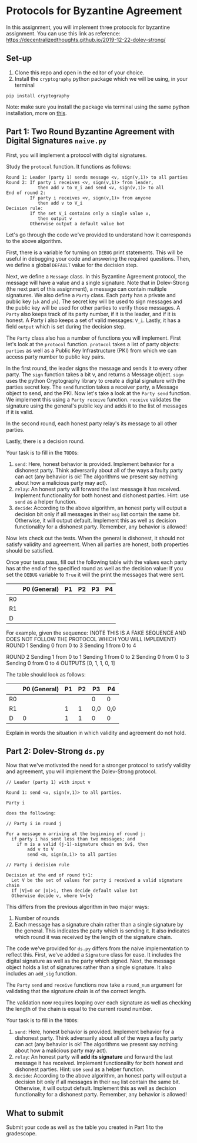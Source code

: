 # Protocols for Byzantine Agreement

In this assignment, you will implement three protocols for byzantine assignment. 
You can use this link as reference: https://decentralizedthoughts.github.io/2019-12-22-dolev-strong/

## Set-up

1. Clone this repo and open in the editor of your choice.
2. Install the `cryptography` python package which we will be using, in your terminal

```
pip install cryptography
```

Note: make sure you install the package via terminal using the same python installation, more on [this](https://edstem.org/us/courses/35448/discussion/2440264). 
## Part 1: Two Round Byzantine Agreement with Digital Signatures `naive.py`

First, you will implement a protocol with digital signatures. 

Study the `protocol` function. It functions as follows:

```
Round 1: Leader (party 1) sends message <v, sign(v,1)> to all parties
Round 2: If party i receives <v, sign(v,1)> from leader,
            then add v to V_i and send <v, sign(v,1)> to all
End of round 2: 
         If party i receives <v, sign(v,1)> from anyone
            then add v to V_i
Decision rule:
         If the set V_i contains only a single value v,
            then output v
         Otherwise output a default value bot
```


Let's go through the code we've provided to understand how it corresponds to the above algorithm.

First, there is a variable for turning on `DEBUG` print statements. This will be useful in debugging your code and answering the required questions.
Then, we define a global `DEFAULT` value for the decision step.

Next, we define a `Message` class. In this Byzantine Agreement protocol, the message will have a value and a single signature. Note that in Dolev-Strong (the next part of this assignment), a message can contain multiple signatures.
We also define a `Party` class. Each party has a private and public key (`sk` and `pk`). The secret key will be used to sign messages and the public key will be used for other parties to verify those messages.
A `Party` also keeps track of its party number, if it is the leader, and if it is honest. A Party i also keeps a set of valid messages: `V_i`. 
Lastly, it has a field `output` which is set during the decision step. 


The `Party` class also has a number of functions you will implement. First let's look at the `protocol` function.
`protocol` takes a list of party objects: `parties` as well as a Public Key Infrastructure (PKI) from which we can access party number to public key pairs.

In the first round, the leader signs the message and sends it to every other party.
The `sign` function takes a bit v, and returns a Message object. `sign` uses the python Cryptography library to create a digital signature with the parties secret key.
The `send` function takes a receiver party, a Message object to send, and the PKI. 
Now let's take a look at the `Party send` function.  We implement this using a `Party receive` function.
`receive` validates the signature using the general's public key and adds it to the list of messages if it is valid.

In the second round, each honest party relay's its message to all other parties.

Lastly, there is a decision round. 


Your task is to fill in the `TODO`s:
1. `send`: Here, honest behavior is provided. Implement behavior for a dishonest party. Think adversarily about all of the ways a faulty party can act (any behavior is ok! The algorithms we present say nothing about how a malicious party may act).
2. `relay`: An honest party will forward the last message it has received. Implement functionality for both honest and dishonest parties. Hint: use `send` as a helper function.
3. `decide`: According to the above algorithm, an honest party will output a decision bit only if all messages in their `msg` list contain the same bit. Otherwise, it will output default. Implement this as well as  decision functionality for a dishonest party. Remember, any behavior is allowed!


Now lets check out the tests. When the general is dishonest, it should not satisfy validity and agreement. 
When all parties are honest, both properties should be satisfied.

Once your tests pass, fill out the following table with the values each party has at the end of the specified round as well as the decision value:
If you set the `DEBUG` variable to `True` it will the print the messages that were sent.


|    | P0 (General) | P1 | P2 | P3 | P4 |
|----|--------------|----|----|----|----|
| R0 |              |    |    |    |    |
| R1 |              |    |    |    |    |
| D  |              |    |    |    |    |



For example, given the sequence:
(NOTE THIS IS A FAKE SEQUENCE AND DOES NOT FOLLOW THE PROTOCOL WHICH YOU WILL IMPLEMENT)
ROUND 1
Sending 0 from 0 to 3
Sending 1 from 0 to 4

ROUND 2
Sending 1 from 0 to 1
Sending 1 from 0 to 2
Sending 0 from 0 to 3
Sending 0 from 0 to 4
OUTPUTS [0, 1, 1, 0, 1]

The table should look as follows:

|    | P0 (General) | P1 | P2 | P3  | P4  |
|----|--------------|----|----|-----|-----|
| R0 |              |    |    | 0   | 0   |
| R1 |              | 1  | 1  | 0,0 | 0,0 |
| D  | 0            | 1  | 1  | 0   | 0   |


Explain in words the situation in which validity and agreement do not hold.


## Part 2: Dolev-Strong `ds.py`
Now that we've motivated the need for a stronger protocol to satisfy validity and agreement, you will implement the Dolev-Strong protocol.

```
// Leader (party 1) with input v

Round 1: send <v, sign(v,1)> to all parties.

Party i

does the following:

// Party i in round j

For a message m arriving at the beginning of round j:
  if party i has sent less than two messages; and
    if m is a valid (j-1)-signature chain on $v$, then
        add v to V
        send <m, sign(m,i)> to all parties

// Party i decision rule

Decision at the end of round t+1:
  Let V be the set of values for party i received a valid signature chain
  If |V|=0 or |V|>1, then decide default value bot
  Otherwise decide v, where V={v}
```

This differs from the previous algorithm in two major ways:   
1. Number of rounds
2. Each message has a signature chain rather than a single signature by the general. This indicates the party which is sending it. It also indicates which round it was received by the length of the signature chain.


The code we've provided for `ds.py` differs from the naive implementation to reflect this.
First, we've added a `Signature` class for ease. It includes the digital signature as well as the party which signed. 
Next, the message object holds a list of signatures rather than a single signature. It also includes an `add_sig` function. 

The `Party` `send` and `receive` functions now take a `round_num` argument for validating that the signature chain is of the correct length.

The validation now requires looping over each signature as well as checking the length of the chain is equal to the current round number.


Your task is to fill in the `TODO`s:
1. `send`: Here, honest behavior is provided. Implement behavior for a dishonest party. Think adversarily about all of the ways a faulty party can act (any behavior is ok! The algorithms we present say nothing about how a malicious party may act).
2. `relay`: An honest party will **add its signature** and forward the last message it has received. Implement functionality for both honest and dishonest parties. Hint: use `send` as a helper function.
3. `decide`: According to the above algorithm, an honest party will output a decision bit only if all messages in their `msg` list contain the same bit. Otherwise, it will output default. Implement this as well as  decision functionality for a dishonest party. Remember, any behavior is allowed!


## What to submit

Submit your code as well as the table you created in Part 1 to the gradescope.
